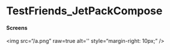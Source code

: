 # TestFriends_JetPackCompose

<h4> Screens </h4>

<img src=“/a.png” raw=true alt='' style=“margin-right: 10px;” />